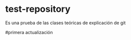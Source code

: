 # test-repository
Es una prueba de las clases teóricas de explicación de git


#primera actualización

